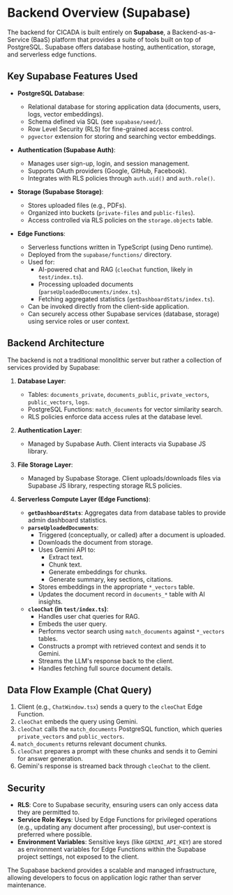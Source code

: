 # Backend Overview (Supabase)

The backend for CICADA is built entirely on **Supabase**, a Backend-as-a-Service (BaaS) platform that provides a suite of tools built on top of PostgreSQL. Supabase offers database hosting, authentication, storage, and serverless edge functions.

## Key Supabase Features Used

-   **PostgreSQL Database**:
    -   Relational database for storing application data (documents, users, logs, vector embeddings).
    -   Schema defined via SQL (see `supabase/seed/`).
    -   Row Level Security (RLS) for fine-grained access control.
    -   `pgvector` extension for storing and searching vector embeddings.

-   **Authentication (Supabase Auth)**:
    -   Manages user sign-up, login, and session management.
    -   Supports OAuth providers (Google, GitHub, Facebook).
    -   Integrates with RLS policies through `auth.uid()` and `auth.role()`.

-   **Storage (Supabase Storage)**:
    -   Stores uploaded files (e.g., PDFs).
    -   Organized into buckets (`private-files` and `public-files`).
    -   Access controlled via RLS policies on the `storage.objects` table.

-   **Edge Functions**:
    -   Serverless functions written in TypeScript (using Deno runtime).
    -   Deployed from the `supabase/functions/` directory.
    -   Used for:
        -   AI-powered chat and RAG (`cleoChat` function, likely in `test/index.ts`).
        -   Processing uploaded documents (`parseUploadedDocuments/index.ts`).
        -   Fetching aggregated statistics (`getDashboardStats/index.ts`).
    -   Can be invoked directly from the client-side application.
    -   Can securely access other Supabase services (database, storage) using service roles or user context.

## Backend Architecture

The backend is not a traditional monolithic server but rather a collection of services provided by Supabase:

1.  **Database Layer**:
    -   Tables: `documents_private`, `documents_public`, `private_vectors`, `public_vectors`, `logs`.
    -   PostgreSQL Functions: `match_documents` for vector similarity search.
    -   RLS policies enforce data access rules at the database level.

2.  **Authentication Layer**:
    -   Managed by Supabase Auth. Client interacts via Supabase JS library.

3.  **File Storage Layer**:
    -   Managed by Supabase Storage. Client uploads/downloads files via Supabase JS library, respecting storage RLS policies.

4.  **Serverless Compute Layer (Edge Functions)**:
    -   **`getDashboardStats`**: Aggregates data from database tables to provide admin dashboard statistics.
    -   **`parseUploadedDocuments`**:
        -   Triggered (conceptually, or called) after a document is uploaded.
        -   Downloads the document from storage.
        -   Uses Gemini API to:
            -   Extract text.
            -   Chunk text.
            -   Generate embeddings for chunks.
            -   Generate summary, key sections, citations.
        -   Stores embeddings in the appropriate `*_vectors` table.
        -   Updates the document record in `documents_*` table with AI insights.
    -   **`cleoChat` (in `test/index.ts`)**:
        -   Handles user chat queries for RAG.
        -   Embeds the user query.
        -   Performs vector search using `match_documents` against `*_vectors` tables.
        -   Constructs a prompt with retrieved context and sends it to Gemini.
        -   Streams the LLM's response back to the client.
        -   Handles fetching full source document details.

## Data Flow Example (Chat Query)

1.  Client (e.g., `ChatWindow.tsx`) sends a query to the `cleoChat` Edge Function.
2.  `cleoChat` embeds the query using Gemini.
3.  `cleoChat` calls the `match_documents` PostgreSQL function, which queries `private_vectors` and `public_vectors`.
4.  `match_documents` returns relevant document chunks.
5.  `cleoChat` prepares a prompt with these chunks and sends it to Gemini for answer generation.
6.  Gemini's response is streamed back through `cleoChat` to the client.

## Security

-   **RLS**: Core to Supabase security, ensuring users can only access data they are permitted to.
-   **Service Role Keys**: Used by Edge Functions for privileged operations (e.g., updating any document after processing), but user-context is preferred where possible.
-   **Environment Variables**: Sensitive keys (like `GEMINI_API_KEY`) are stored as environment variables for Edge Functions within the Supabase project settings, not exposed to the client.

The Supabase backend provides a scalable and managed infrastructure, allowing developers to focus on application logic rather than server maintenance.
